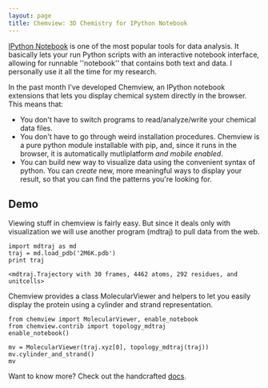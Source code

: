 ```yaml
---
layout: page
title: Chemview: 3D Chemistry for IPython Notebook
---
```


[IPython Notebook](http://ipython.org/notebook.html) is one of the most popular tools for data analysis. It basically lets your run Python scripts with an interactive notebook interface, allowing for runnable ''notebook'' that contains both text and data. I personally use it all the time for my research.

In the past month I've developed Chemview, an IPython notebook extensions that lets you display chemical system directly in the browser. This means that:

 - You don't have to switch programs to read/analyze/write your chemical data files.
 - You don't have to go through weird installation procedures. Chemview is a pure python module installable with pip, and, since it runs in the browser, it is automatically mutliplatform *and mobile enabled*.
 - You can build new way to visualize data using the convenient syntax of python. You can *create* new, more meaningful ways to display your result, so that you can find the patterns you're looking for.

## Demo

Viewing stuff in chemview is fairly easy. But since it deals only with
visualization we will use another program (mdtraj) to pull data from the web.

    import mdtraj as md
    traj = md.load_pdb('2M6K.pdb')
    print traj

    <mdtraj.Trajectory with 30 frames, 4462 atoms, 292 residues, and unitcells>


Chemview provides a class MolecularViewer and helpers to let you easily display
the protein using a cylinder and strand representation.


    from chemview import MolecularViewer, enable_notebook
    from chemview.contrib import topology_mdtraj
    enable_notebook()

    mv = MolecularViewer(traj.xyz[0], topology_mdtraj(traj))
    mv.cylinder_and_strand()
    mv


Want to know more? Check out the handcrafted [docs](https://chemview.readthedocs.org).
